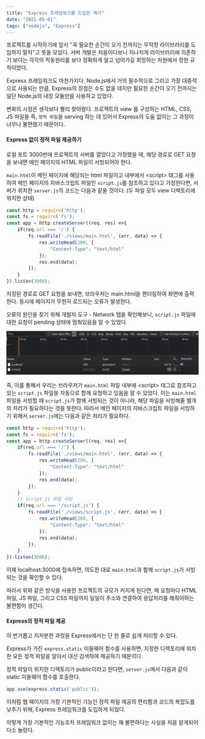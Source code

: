 ```yaml
---
title: "Express 프레임워크를 도입한 계기"
date: "2021-05-01"
tags: ["nodejs", "Express"]
---
```

프로젝트를 시작하기에 앞서 "꼭 필요한 순간이 오기 전까지는 무작정 라이브러리를 도입하지 말자"고 뜻을 모았다. 서버 개발은 처음이다보니 지나치게 라이브러리에 의존하기 보다는 각각의 작동원리를 보다 정확하게 알고 넘어가길 희망하는 차원에서 정한 규칙이었다.

Express 프레임워크도 마찬가지다. Node.js에서 거의 필수적으로 그리고 가장 대중적으로 사용되는 만큼, Express의 장점은 수도 없을 테지만 필요한 순간이 오기 전까지는 일단 Node.js의 내장 모듈만을 사용하고 있었다. 

변화의 시점은 생각보다 빨리 찾아왔다. 프로젝트의 view 를 구성하는 HTML, CSS, JS 파일들 즉, ```정적 파일```을 serving 하는 데 있어서 Express의 도움 없이는 그 과정이 너무나 불편했기 때문이다.



#### Express 없이 정적 파일 제공하기

로컬 포트 3000번에 프로젝트의 서버를 열었다고 가정했을 때, 해당 경로로 GET 요청을 보내면 메인 페이지의 HTML 파일이 서빙되어야 한다.

```main.html```이 메인 페이지에 해당되는 html 파일이고 내부에서 \<script> 태그를 사용하여 메인 페이지의 자바스크립트 파일인 ```script.js```를 참조하고 있다고 가정한다면, 서버가 위치한 ```server.js```의 코드는 다음과 같을 것이다. (두 파일 모두 view 디렉토리에 위치한 상태)

```javascript
const http = require('http');
const fs = require('fs');
const app = http.createServer((req, res) =>{
    if(req.url === '/') {
        fs.readFile('./views/main.html', (err, data) => {
            res.writeHead(200, {
                "Content-Type": "text/html"
            });
            res.end(data);
        });
    }
}).listen(3000);
```

지정된 경로로 GET 요청을 보내면, 브라우저는 main.html을 렌더링하여 화면에 출력한다. 동시에 페이지가 무한히 로드되는 오류가 발생한다.

오류의 원인을 찾기 위해 개발자 도구 - Network 탭을 확인해보니, ```script.js``` 파일에 대한 요청이 pending 상태에 멈춰있음을 알 수 있었다.

![사진1](../../../src/images/staticfile.PNG)



즉, 이를 통해서 우리는 브라우저가 ```main.html``` 파일 내부에 \<script> 태그로 참조하고 있는 ```script.js``` 파일을 자동으로 함께 요청하고 있음을 알 수 있었다. 이는 ```main.html``` 파일을 서빙할 때 ```script.js```가 함께 서빙되는 것이 아니라, 해당 파일을 서빙해줄 별개의 처리가 필요하다는 것을 뜻한다. 따라서 메인 페이지의 자바스크립트 파일을 서빙하기 위해서 ```server.js```에는 다음과 같은 처리가 필요하다.

```javascript
const http = require('http');
const fs = require('fs');
const app = http.createServer((req, res) =>{
    if(req.url === '/') {
        fs.readFile('./views/main.html', (err, data) => {
            res.writeHead(200, {
                "Content-Type": "text/html"
            });
            res.end(data);
        });
    }
    // script.js 파일 서빙
    if(req.url === '/script.js') {
        fs.readFile('./views/script.js', (err, data) => {
            res.writeHead(200, {
                "Content-Type": "text/html"
            });
            res.end(data);
        });
    }
}).listen(3000);
```

이제 localhost:3000에 접속하면, 의도한 대로 ```main.html```과 함께 ```script.js```가 서빙되는 것을 확인할 수 있다.

따라서 위와 같은 방식을 사용한 프로젝트의 규모가 커지게 된다면, 매 요청마다 HTML 파일, JS 파일, 그리고 CSS 파일까지 일일이 주소와 연결하여 응답처리를 해줘야하는 불편함이 생긴다.



#### Express의 정적 파일 제공

이 번거롭고 지저분한 과정을 Express에서는 단 한 줄로 쉽게 처리할 수 있다.

Express가 가진 ```express.static``` 미들웨어 함수를 사용하면, 지정한 디렉토리에 위치한 모든 정적 파일을 알아서 대신 검색하여 제공하기 때문이다.

정적 파일이 위치한 디렉토리가 public이라고 한다면, ```server.js```에서 다음과 같이 static 미들웨어 함수를 호출한다.

```javascript
app.use(express.static('public'));
```

 

 

이처럼 웹 페이지의 가장 기본적인 기능인 정적 파일 제공의 편리함과 코드의 복잡도를 낮추기 위해, Express 프레임워크를 도입하게 되었다. 

이렇게 가장 기본적인 기능조차 프레임워크 없이는 꽤 불편하다는 사실을 처음 알게되어 다소 놀랐다.